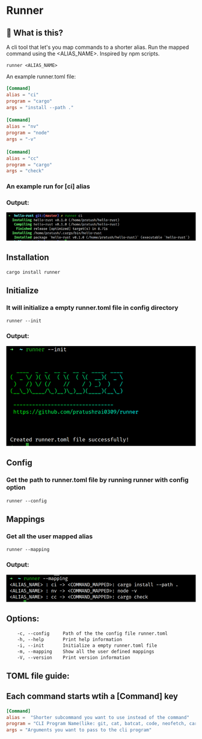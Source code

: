 # Runner

## 🤔 What is this?
A cli tool that let's you map commands to a shorter alias. Run the mapped command using the <ALIAS_NAME>.
 Inspired by npm scripts.

```
runner <ALIAS_NAME>
```
An example runner.toml file:
```toml
[Command]
alias = "ci"
program = "cargo"
args = "install --path ."

[Command]
alias = "nv"
program = "node"
args = "-v"

[Command]
alias = "cc"
program = "cargo"
args = "check"

```
### An example run for [ci] alias
### Output: 
![ci](images/ci.png)

## Installation
```
cargo install runner
```

## Initialize

### It will initialize a empty runner.toml file in config directory

```
runner --init
```
### Output:
![init](images/init.png)


## Config

### Get the path to runner.toml file by running runner with config option
```
runner --config
```

## Mappings

### Get all the user mapped alias

```
runner --mapping
```
### Output: 

![mapping](images/mapping.png)

## Options:

```
    -c, --config     Path of the the config file runner.toml
    -h, --help       Print help information
    -i, --init       Initialize a empty runner.toml file
    -m, --mapping    Show all the user defined mappings
    -V, --version    Print version information
```

## TOML file guide:

## Each command starts wtih a [Command] key


```toml
[Command]
alias =  "Shorter subcommand you want to use instead of the command"
program = "CLI Program Name(like: git, cat, batcat, code, neofetch, cargo, python, node, npm etc.)"
args = "Arguments you want to pass to the cli program"
```
